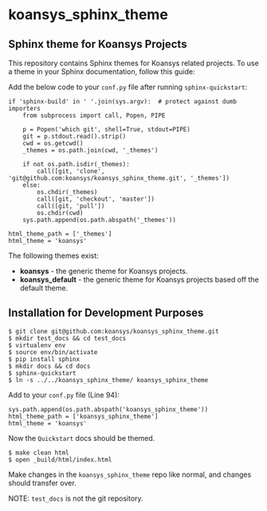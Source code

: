 koansys_sphinx_theme
====================

Sphinx theme for Koansys Projects
---------------------------------

This repository contains Sphinx themes for Koansys related projects.
To use a theme in your Sphinx documentation, follow this guide:

Add the below code to your `conf.py` file after running `sphinx-quickstart`:

    if 'sphinx-build' in ' '.join(sys.argv):  # protect against dumb importers
        from subprocess import call, Popen, PIPE

        p = Popen('which git', shell=True, stdout=PIPE)
        git = p.stdout.read().strip()
        cwd = os.getcwd()
        _themes = os.path.join(cwd, '_themes')

        if not os.path.isdir(_themes):
            call([git, 'clone', 'git@github.com:koansys/koansys_sphinx_theme.git', '_themes'])
        else:
            os.chdir(_themes)
            call([git, 'checkout', 'master'])
            call([git, 'pull'])
            os.chdir(cwd)
        sys.path.append(os.path.abspath('_themes'))

    html_theme_path = ['_themes']
    html_theme = 'koansys'

The following themes exist:
- **koansys** - the generic theme for Koansys projects.
- **koansys_default** - the generic theme for Koansys projects based off the default theme.


Installation for Development Purposes
-------------------------------------

    $ git clone git@github.com:koansys/koansys_sphinx_theme.git
    $ mkdir test_docs && cd test_docs
    $ virtualenv env
    $ source env/bin/activate
    $ pip install sphinx
    $ mkdir docs && cd docs
    $ sphinx-quickstart
    $ ln -s ../../koansys_sphinx_theme/ koansys_sphinx_theme

Add to your `conf.py` file (Line 94):

    sys.path.append(os.path.abspath('koansys_sphinx_theme'))
    html_theme_path = ['koansys_sphinx_theme']
    html_theme = 'koansys'

Now the `Quickstart` docs should be themed.

    $ make clean html
    $ open _build/html/index.html

Make changes in the `koansys_sphinx_theme` repo like normal, and changes should transfer over.

NOTE: `test_docs` is not the git repository.